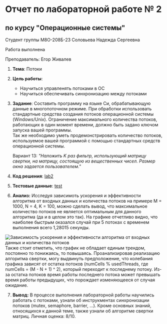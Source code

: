 # Отчет по лабораторной работе № 2
## по курсу "Операционные системы"

Студент группы М8О-208Б-23 Соловьева Надежда Сергеевна

Работа выполнена 

Преподаватель: Егор Живалев

1. **Тема**: Потоки  
2. **Цель работы**:  
   - Научиться управленять потоками в ОС  
   - Научиться обеспечивать синхронизацию между потоками  
   
3. **Задание**:  Составить программу на языке Си, обрабатывающую данные в многопоточном режиме. При обработки использовать стандартные средства создания потоков операционной системы (Windows/Unix). Ограничение максимального количества потоков, работающих в один момент времени, должно быть задано ключом запуска вашей программы.  
Так же необходимо уметь продемонстрировать количество потоков, используемое вашей программой с помощью стандартных средств операционной системы.  

   Вариант 13: *"Наложить K раз фильтр, использующий матрицу свертки, на матрицу, состоящую из вещественных чисел. Размер окна задается пользователем."*  
4. **Код решения**: [lab2](main.c) 
5. **Тестовые данные**: [test](../tests/test2.cpp)  
6. **Анализ:** Исследуя зависимоть ускорения и эффективности алгоритма от входных данных и количества потоков на примере M = 1000, N = 4, K = 100, можно сделать вывод, что максимальное количество потоков не является оптимальным для данного алгоритма (да и в целом это так). На графике отчетливо видно, что наиболее быстрым оказался случай при 5 потоках с временем выполнения всего 1,28015 секунды.  
<image src="analysis.png" alt="Зависимость ускорения и эффективности алгоритма от входных данных и количества потоков">  
Также стоит отметить, что график не обладает единым трендом, постоянно то понижаясь, то повышаясь. Проанализировав реализацию алгоритма свертки, могу выдвинуть предположение, что колебания графика зависят от остатка потоков (numCells % usedThreads, где numCells = (M - N + 1) ^ 2), который переходит к последнему потоку. Из-за остатка потоков время работы последнего потока может превышать время работы предыдущих, что порождает изменяющееся от случая ожидание.  

7. **Вывод:** В процессе выполнения лабораторной работы научились работать с потоками, узнали об инструкментах синхронизации потоков (mutex, semaphore, barrier, ...). Кроме основных знаний, относящихся к данной теме, также узнали об алгоритме свертки матриц. Личная оценка: 8/10.